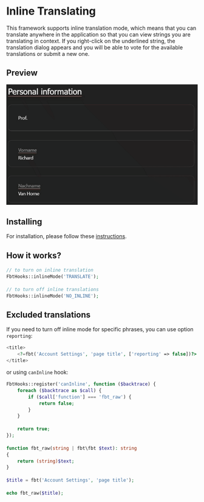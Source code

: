 # Inline Translating

This framework supports inline translation mode, which means that you can translate anywhere in the application so that you can view strings you are translating in context.
If you right-click on the underlined string, the translation dialog appears and you will be able to vote for the available translations or submit a new one.

## Preview

![Demo of FBT inline translating](https://raw.githubusercontent.com/richardDobron/laravel-fbt/main/docs/inline_translating.gif)

## Installing

For installation, please follow these [instructions](https://github.com/swiftyper-sk/fbt-inline-translations#-installing).

## How it works?
```php
// to turn on inline translation
FbtHooks::inlineMode('TRANSLATE');

// to turn off inline translations
FbtHooks::inlineMode('NO_INLINE');
```

## Excluded translations
If you need to turn off inline mode for specific phrases, you can use option `reporting`:

```php
<title>
    <?=fbt('Account Settings', 'page title', ['reporting' => false])?>
</title>
```

or using `canInline` hook:

```php
FbtHooks::register('canInline', function ($backtrace) {
    foreach ($backtrace as $call) {
        if ($call['function'] === 'fbt_raw') {
            return false;
        }
    }

    return true;
});

function fbt_raw(string | fbt\fbt $text): string
{
    return (string)$text;
}

$title = fbt('Account Settings', 'page title');

echo fbt_raw($title);
```

